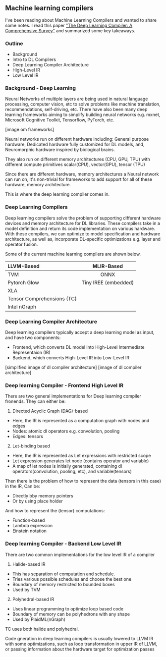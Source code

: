 <!-- ---
title: "Machine learning compilers"
date: 2022-11-14
--- -->

## Machine learning compilers


I've been reading about Machine Learning Compilers and wanted to share some notes. I read this paper ["The Deep Learning Compiler: A Comprehensive Survey"](https://arxiv.org/abs/2002.03794) and summarized some key takeaways.

### Outline
- Background
- Intro to DL Compilers
- Deep Learning Compiler Architecture
- High-Level IR
- Low Level IR


### Background - Deep Learning
Neural Networks of multiple layers are being used in natural language processing, computer vision, etc to solve problems like machine translation, recommendations, self-driving, etc. 
There have also been many deep learning frameworks aiming to simplify building neural networks e.g. mxnet, Microsoft Cognitive Toolkit, Tensorflow, PyTorch, etc.

[image om frameworks]

Neural networks run on different hardware including: General purpose hardware, Dedicated hardware fully customized for DL models, and, Neuromorphic hardware inspired by biological brains.

They also run on different memory architectures (CPU, GPU, TPU) with different compute primitives scalar(CPU), vector(GPU), tensor (TPU)


Since there are different hardware, memory architectures a Neural network can run on, it's non-trivial for frameworks to add support for all of these hardware, memory architecture.

This is where the deep learning compiler comes in.

### Deep Learning Compilers
Deep learning compilers solve the problem of supporting different hardware devices and memory architecture for DL libraries. These compilers take in a model definition and return its code implementation on various hardware. With these compilers, we can optimize to model specification and hardware architecture, as well as, incorporate DL-specific optimizations e.g. layer and operator fusion.

Some of the current machine learning compilers are shown below.

| LLVM-Based      | MLIR-Based |
| :---        |    :----:   |        
| TVM      | ONNX      | 
| Pytorch Glow   | Tiny IREE (embedded)        | 
|XLA| |
|Tensor Comprehensions (TC)| |
|Intel nGraph| |


### Deep Learning Compiler Architecture
Deep learning compilers typically accept a deep learning model as input, and have two components:
- Frontend, which converts DL model into High-Level Intermediate Representaion (IR)
- Backend, which converts High-Level IR into Low-Level IR


[simplified image of dl compiler architecture]
[image of dl compiler architecture]


### Deep learning Compiler - Frontend High Level IR
There are two general implementations for Deep learning compiler fronends. They can either be:
1. Directed Acyclic Graph (DAG)-based
- Here, the IR is represented as a computation graph with nodes and edges
- Nodes: atomic dl operators e.g. convolution, pooling
- Edges: tensors
2. Let-binding based
- Here, the IR is represented as Let expressions with restricted scope
- Let expression generates let node (contains operator and variable)
- A map of let nodes is initially generated, containing dl operators(convolution, pooling, etc), and variable(tensors)


Then there is the problem of how to represent the data (tensors in this case) in the IR, Can be:
- Directly bby memory pointers
- Or by using place holder

And how to represent the (tensor) computations:
- Function-based
- Lambda expression
- Einstein notation

### Deep learning Compiler - Backend Low Level IR
There are two common implementations for the low level IR of a compiler
1. Halide-based IR
- This has separation of computation and schedule. 
- Tries various possible schedules and choose the best one
- Boundary of memory restricted to bounded boxes
- Used by TVM
2. Polyhedral-based IR
- Uses linear programming to optimize loop based code
- Boundary of memory can be polyhedrons with any shape
- Used by PlaidML(nGraph)

TC uses both halide and polyhedral.

Code gneration in deep learning compilers is usually lowered to LLVM IR with some optimizations, such as loop transformation in upper IR of LLVM, or passing information about the hardware target for optimization passes
